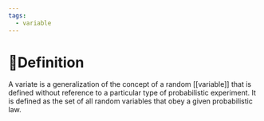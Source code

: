 ```yaml
---
tags:
  - variable
---
```

# 📝Definition
A variate is a generalization of the concept of a random [[variable]] that is defined without reference to a particular type of probabilistic experiment. It is defined as the set of all random variables that obey a given probabilistic law.